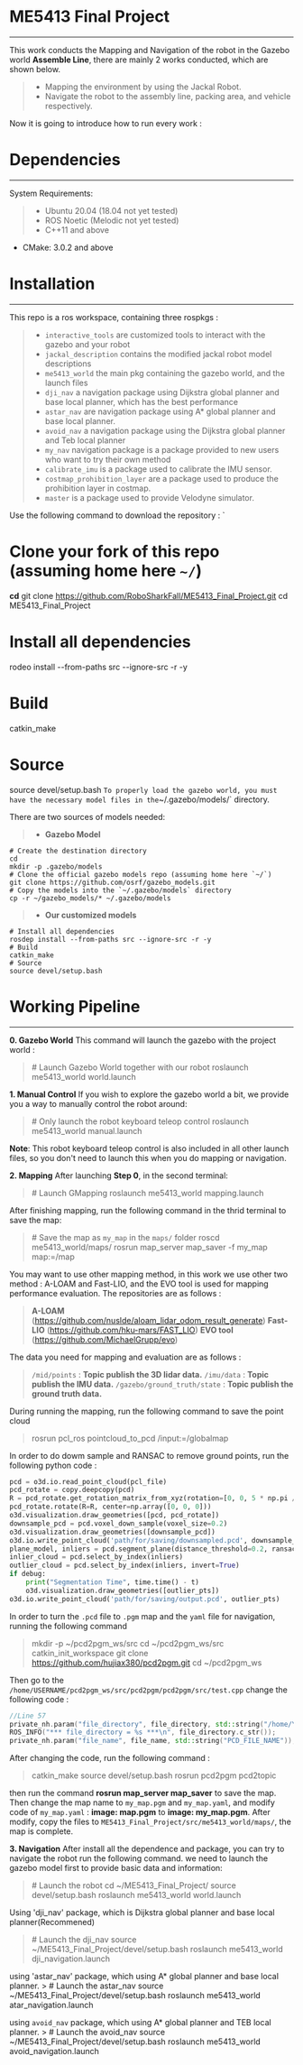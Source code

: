 ﻿# ME5413 Final Project

------

This work conducts the Mapping and Navigation of the robot in the Gazebo world **Assemble Line**, there are mainly 2 works conducted, which are shown below.

> * Mapping the environment by using the Jackal Robot.
> * Navigate the robot to the assembly line, packing area, and vehicle respectively.

Now it is going to introduce how to run every work :

# Dependencies
------------------------------------------------------------
System Requirements:
  > * Ubuntu 20.04 (18.04 not yet tested)
  > * ROS Noetic (Melodic not yet tested)
  > * C++11 and above
  * CMake: 3.0.2 and above

# Installation
------------------------------------------------------------
This repo is a ros workspace, containing three rospkgs :
 > * `interactive_tools` are customized tools to interact with the gazebo and your robot
 > * `jackal_description` contains the modified jackal robot model descriptions
 > * `me5413_world` the main pkg containing the gazebo world, and the launch files
  > * `dji_nav` a navigation package using Dijkstra global planner and base local planner, which has the best performance
  > * `astar_nav` are navigation package using A* global planner and base local planner.
  > * `avoid_nav` a navigation package using the Dijkstra global planner and Teb local planner
  > * `my_nav` navigation package is a package provided to new users who want to try their own method
  > * `calibrate_imu` is a package used to calibrate the IMU sensor.
 > * `costmap_prohibition_layer` are a package used to produce the prohibition layer in costmap.
   > * `master` is a package used to provide Velodyne simulator.
  
Use the following command to download the repository : 
`
 # Clone your fork of this repo (assuming home here `~/`)
 **cd**
git clone https://github.com/RoboSharkFall/ME5413_Final_Project.git
cd ME5413_Final_Project
# Install all dependencies
rodeo install --from-paths src --ignore-src -r -y
# Build
catkin_make
# Source 
source devel/setup.bash
`
To properly load the gazebo world, you must have the necessary model files in the `~/.gazebo/models/` directory.

There are two sources of models needed:
> * **Gazebo Model**
```
# Create the destination directory
cd
mkdir -p .gazebo/models
# Clone the official gazebo models repo (assuming home here `~/`)
git clone https://github.com/osrf/gazebo_models.git
# Copy the models into the `~/.gazebo/models` directory
cp -r ~/gazebo_models/* ~/.gazebo/models
```
> * **Our customized models**
```
# Install all dependencies
rosdep install --from-paths src --ignore-src -r -y
# Build
catkin_make
# Source 
source devel/setup.bash
```

# Working Pipeline
------------------------------------------------------------
**0. Gazebo World**
This command will launch the gazebo with the project world : 
> \# Launch Gazebo World together with our robot
    roslaunch me5413_world world.launch
    
**1. Manual Control**
If you wish to explore the gazebo world a bit, we provide you a way to manually control the robot around:
> \# Only launch the robot keyboard teleop control
  roslaunch me5413_world manual.launch
  
**Note**: This robot keyboard teleop control is also included in all other launch files, so you don't need to launch this when you do mapping or navigation.  

**2. Mapping**
 After launching **Step 0**, in the second terminal:
> \# Launch GMapping
roslaunch me5413_world mapping.launch

After finishing mapping, run the following command in the thrid terminal to save the map:
> \# Save the map as `my_map` in the `maps/` folder
roscd me5413_world/maps/
rosrun map_server map_saver -f my_map map:=/map

You may want to use other mapping method, in this work we use other two method : A-LOAM and Fast-LIO, and the EVO tool is used for mapping performance evaluation. The repositories are as follows :
> **A-LOAM** (https://github.com/nuslde/aloam_lidar_odom_result_generate)
**Fast-LIO** (https://github.com/hku-mars/FAST_LIO)
**EVO tool** (https://github.com/MichaelGrupp/evo)

The data you need for mapping and evaluation are as follows :
> `/mid/points` : **Topic publish the 3D lidar data.**
`/imu/data` : **Topic publish the IMU data.**
`/gazebo/ground_truth/state` : **Topic publish the ground truth data.**

During running the mapping, run the following command to save the point cloud

> rosrun pcl_ros pointcloud_to_pcd /input:=/globalmap

In order to do dowm sample and RANSAC to remove ground points, run the following python code : 

```python
pcd = o3d.io.read_point_cloud(pcl_file)
pcd_rotate = copy.deepcopy(pcd)
R = pcd_rotate.get_rotation_matrix_from_xyz(rotation=[0, 0, 5 * np.pi / 12])
pcd_rotate.rotate(R=R, center=np.array([0, 0, 0]))
o3d.visualization.draw_geometries([pcd, pcd_rotate])
downsample_pcd = pcd.voxel_down_sample(voxel_size=0.2)
o3d.visualization.draw_geometries([downsample_pcd])
o3d.io.write_point_cloud('path/for/saving/downsampled.pcd', downsample_pcd)
plane_model, inliers = pcd.segment_plane(distance_threshold=0.2, ransac_n=3, num_iterations=1000)
inlier_cloud = pcd.select_by_index(inliers)
outlier_cloud = pcd.select_by_index(inliers, invert=True)
if debug:
    print("Segmentation Time", time.time() - t)
    o3d.visualization.draw_geometries([outlier_pts])
o3d.io.write_point_cloud('path/for/saving/output.pcd', outlier_pts)
```

In order to turn the `.pcd` file to `.pgm` map and the `yaml` file for navigation, running the following command
> mkdir -p ~/pcd2pgm_ws/src
cd ~/pcd2pgm_ws/src
catkin_init_workspace
git clone https://github.com/hujiax380/pcd2pgm.git
cd ~/pcd2pgm_ws

Then go to the `/home/USERNAME/pcd2pgm_ws/src/pcd2pgm/pcd2pgm/src/test.cpp` change the following code :
```C++
//Line 57
private_nh.param("file_directory", file_directory, std::string("/home/YOUR_USER_NAME/"));  //name of your device
ROS_INFO("*** file_directory = %s ***\n", file_directory.c_str());
private_nh.param("file_name", file_name, std::string("PCD_FILE_NAME"));  //Your pcd file name
```
After changing the code, run the following command : 
> catkin_make
source devel/setup.bash
rosrun pcd2pgm pcd2topic

then run the command **rosrun map_server map_saver** to save the map. Then change the map name to `my_map.pgm` and `my_map.yaml`, and modify code of `my_map.yaml` : **image: map.pgm** to **image: my_map.pgm**. After modify, copy the files to ``ME5413_Final_Project/src/me5413_world/maps/``, the map is complete.

**3. Navigation**
After install all the dependence and package, you can try to navigate the robot run the following command.
we need to launch the gazebo model first to provide basic data and information:
> \# Launch the robot 
  cd ~/ME5413_Final_Project/
source devel/setup.bash
roslaunch me5413_world world.launch
  
  Using 'dji_nav' package, which is Dijkstra global planner and base local planner(Recommened)
  > \# Launch the dji_nav
  source ~/ME5413_Final_Project/devel/setup.bash
roslaunch me5413_world dji_navigation.launch

  using 'astar_nav' package, which  using A* global planner and base local planner.
    > \# Launch the astar_nav 
source ~/ME5413_Final_Project/devel/setup.bash
roslaunch me5413_world atar_navigation.launch

  using  `avoid_nav` package, which using A* global planner and TEB local planner.
    > \# Launch the avoid_nav 
source ~/ME5413_Final_Project/devel/setup.bash
roslaunch me5413_world avoid_navigation.launch
